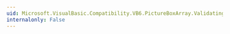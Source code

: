 ```yaml
---
uid: Microsoft.VisualBasic.Compatibility.VB6.PictureBoxArray.Validating
internalonly: False
---
```

